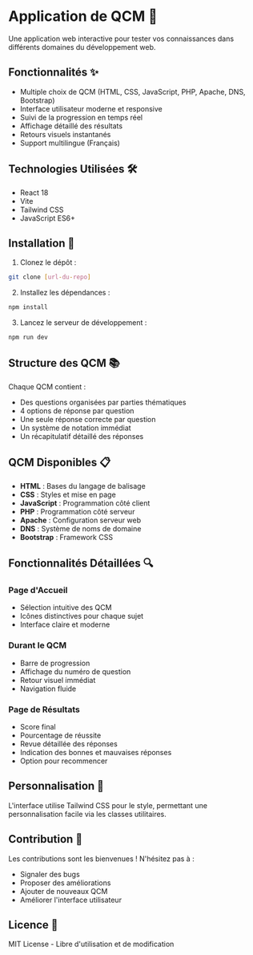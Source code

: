 # Application de QCM 📝

Une application web interactive pour tester vos connaissances dans différents domaines du développement web.

## Fonctionnalités ✨

- Multiple choix de QCM (HTML, CSS, JavaScript, PHP, Apache, DNS, Bootstrap)
- Interface utilisateur moderne et responsive
- Suivi de la progression en temps réel
- Affichage détaillé des résultats
- Retours visuels instantanés
- Support multilingue (Français)

## Technologies Utilisées 🛠️

- React 18
- Vite
- Tailwind CSS
- JavaScript ES6+

## Installation 🚀

1. Clonez le dépôt :
```bash
git clone [url-du-repo]
```

2. Installez les dépendances :
```bash
npm install
```

3. Lancez le serveur de développement :
```bash
npm run dev
```

## Structure des QCM 📚

Chaque QCM contient :
- Des questions organisées par parties thématiques
- 4 options de réponse par question
- Une seule réponse correcte par question
- Un système de notation immédiat
- Un récapitulatif détaillé des réponses

## QCM Disponibles 📋

- **HTML** : Bases du langage de balisage
- **CSS** : Styles et mise en page
- **JavaScript** : Programmation côté client
- **PHP** : Programmation côté serveur
- **Apache** : Configuration serveur web
- **DNS** : Système de noms de domaine
- **Bootstrap** : Framework CSS

## Fonctionnalités Détaillées 🔍

### Page d'Accueil
- Sélection intuitive des QCM
- Icônes distinctives pour chaque sujet
- Interface claire et moderne

### Durant le QCM
- Barre de progression
- Affichage du numéro de question
- Retour visuel immédiat
- Navigation fluide

### Page de Résultats
- Score final
- Pourcentage de réussite
- Revue détaillée des réponses
- Indication des bonnes et mauvaises réponses
- Option pour recommencer

## Personnalisation 🎨

L'interface utilise Tailwind CSS pour le style, permettant une personnalisation facile via les classes utilitaires.

## Contribution 🤝

Les contributions sont les bienvenues ! N'hésitez pas à :
- Signaler des bugs
- Proposer des améliorations
- Ajouter de nouveaux QCM
- Améliorer l'interface utilisateur

## Licence 📄

MIT License - Libre d'utilisation et de modification